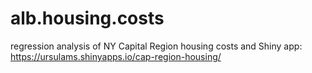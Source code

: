 # alb.housing.costs
regression analysis of NY Capital Region housing costs and Shiny app: https://ursulams.shinyapps.io/cap-region-housing/
